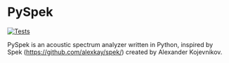 # PySpek

[![Tests](https://github.com/FedericoGarcia/PySpek/actions/workflows/tests.yml/badge.svg)](https://github.com/FedericoGarcia/PySpek/actions/workflows/tests.yml)

PySpek is an acoustic spectrum analyzer written in Python, inspired by Spek (https://github.com/alexkay/spek/) created by Alexander Kojevnikov.

